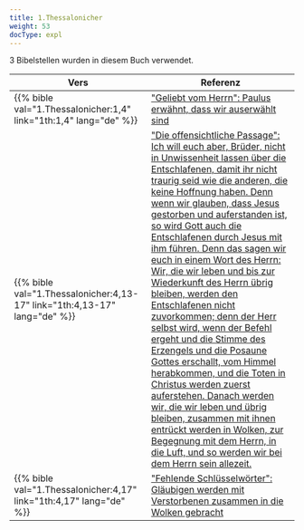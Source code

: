 ```yaml
---
title: 1.Thessalonicher
weight: 53
docType: expl
---
```


3 Bibelstellen wurden in diesem Buch verwendet.

| Vers | Referenz |
|-------|-----------|
| {{% bible val="1.Thessalonicher:1,4" link="1th:1,4" lang="de" %}} | ["Geliebt vom Herrn": Paulus erwähnt, dass wir auserwählt sind](/expl/background/israel/the-church-is-part-of-israel#e326) |
| {{% bible val="1.Thessalonicher:4,13-17" link="1th:4,13-17" lang="de" %}} | ["Die offensichtliche Passage": Ich will euch aber, Brüder, nicht in Unwissenheit lassen über die Entschlafenen, damit ihr nicht traurig seid wie die anderen, die keine Hoffnung haben. Denn wenn wir glauben, dass Jesus gestorben und auferstanden ist, so wird Gott auch die Entschlafenen durch Jesus mit ihm führen. Denn das sagen wir euch in einem Wort des Herrn: Wir, die wir leben und bis zur Wiederkunft des Herrn übrig bleiben, werden den Entschlafenen nicht zuvorkommen; denn der Herr selbst wird, wenn der Befehl ergeht und die Stimme des Erzengels und die Posaune Gottes erschallt, vom Himmel herabkommen, und die Toten in Christus werden zuerst auferstehen. Danach werden wir, die wir leben und übrig bleiben, zusammen mit ihnen entrückt werden in Wolken, zur Begegnung mit dem Herrn, in die Luft, und so werden wir bei dem Herrn sein allezeit.](/expl/topics/others/the-rapture#80db) |
| {{% bible val="1.Thessalonicher:4,17" link="1th:4,17" lang="de" %}} | ["Fehlende Schlüsselwörter": Gläubigen werden mit Verstorbenen zusammen in die Wolken gebracht](/expl/topics/others/the-rapture#0f61) |
